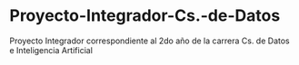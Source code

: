 # Proyecto-Integrador-Cs.-de-Datos
Proyecto Integrador correspondiente al 2do año de la carrera Cs. de Datos e Inteligencia Artificial
